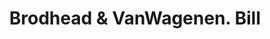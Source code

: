 ---
doi: 10.7916/D8T16FT7
date_other: '1900'
date_other_textual: 1900-1909
form: printed ephemera
genre:
- Invoices
name:
- Brodhead & VanWagenen
object_in_context_url: https://biggert.cul.columbia.edu/items/view/ave_biggert_01679
subject_hierarchical_geographic:
- Rondout, New York, United States
subject_name:
- Brodhead & VanWagenen
title: Brodhead & VanWagenen. Bill
sort_title: Brodhead & VanWagenen. Bill
call_number: ave_biggert_01679
coordinates:
- 41.92055555555555,-73.985
pid: ave_biggert_01679
identifiers: ave_biggert_01679
thumbnail: false
permalink: /biggert/ave_biggert_01679/
layout: iiif-image-page
---